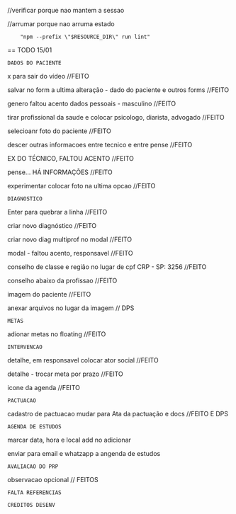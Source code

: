 //verificar porque nao mantem a sessao

//arrumar porque nao arruma estado

        "npm --prefix \"$RESOURCE_DIR\" run lint"

== TODO 15/01

	DADOS DO PACIENTE

x para sair do vídeo //FEITO

salvar no form a ultima alteração - dado do paciente e outros forms //FEITO

genero faltou acento dados pessoais - masculino //FEITO

tirar profissional da saude e colocar psicologo, diarista, advogado //FEITO

selecioanr foto do paciente //FEITO

descer outras informacoes entre tecnico e entre pense //FEITO

EX DO TÉCNICO, FALTOU ACENTO //FEITO

pense... HÁ INFORMAÇÕES //FEITO

experimentar colocar foto na ultima opcao //FEITO

	DIAGNOSTICO

Enter para quebrar a linha  //FEITO

criar novo diagnóstico //FEITO

criar novo diag multiprof no modal //FEITO

modal - faltou acento, responsavel //FEITO

conselho de classe e região no lugar de cpf CRP - SP: 3256 //FEITO

conselho abaixo da profissao //FEITO

imagem do paciente //FEITO

anexar arquivos no lugar da imagem // DPS

	METAS

adionar metas no floating //FEITO

	INTERVENCAO

detalhe, em responsavel colocar ator social //FEITO

detalhe - trocar meta por prazo //FEITO

icone da agenda //FEITO

	PACTUACAO

cadastro de pactuacao mudar para Ata da pactuação e docs //FEITO E DPS

	AGENDA DE ESTUDOS

marcar data, hora e local add no adicionar

enviar para email e whatzapp a angenda de estudos

	AVALIACAO DO PRP

observacao opcional // FEITOS

	FALTA REFERENCIAS

	CREDITOS DESENV
